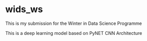 # wids_ws

This is my submission for the Winter in Data Science Programme

This is a deep learning model based on PyNET CNN Architecture
